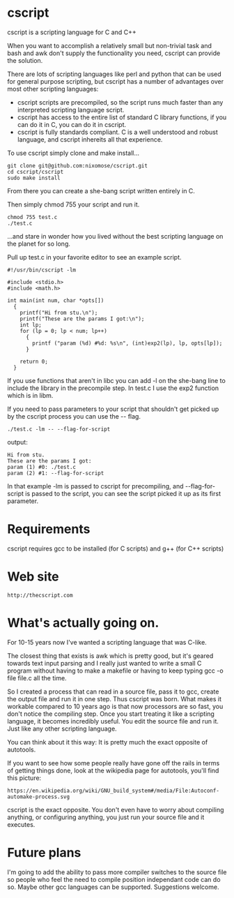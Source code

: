 # cscript

cscript is a scripting language for C and C++

When you want to accomplish a relatively small but non-trivial task and bash and awk don't supply the functionality you need, cscript can provide the solution.

There are lots of scripting languages like perl and python that can be used for general purpose scripting, but cscript has a number of advantages over most other scripting languages:

* cscript scripts are precompiled, so the script runs much faster than any interpreted scripting language script.
* cscript has access to the entire list of standard C library functions, if you can do it in C, you can do it in cscript.
* cscript is fully standards compliant. C is a well understood and robust language, and cscript inhereits all that experience.

To use cscript simply clone and make install...

    git clone git@github.com:nixomose/cscript.git
    cd cscript/cscript
    sudo make install

From there you can create a she-bang script written entirely in C.

Then simply chmod 755 your script and run it.

    chmod 755 test.c
    ./test.c

...and stare in wonder how you lived without the best scripting language on the planet for so long.

Pull up test.c in your favorite editor to see an example script.

    #!/usr/bin/cscript -lm

    #include <stdio.h>
    #include <math.h>

    int main(int num, char *opts[])
      {
        printf("Hi from stu.\n");
        printf("These are the params I got:\n");
        int lp;
        for (lp = 0; lp < num; lp++)
          {
            printf ("param (%d) #%d: %s\n", (int)exp2(lp), lp, opts[lp]);
          }
        
        return 0;
      }


If you use functions that aren't in libc you can add -l<libname> on the she-bang line to include the library in the precompile step. In test.c I use the exp2 function which is in libm.

If you need to pass parameters to your script that shouldn't get picked up by the cscript process you can use the -- flag.

    ./test.c -lm -- --flag-for-script

output:

    Hi from stu.
    These are the params I got:
    param (1) #0: ./test.c
    param (2) #1: --flag-for-script

In that example -lm is passed to cscript for precompiling, and --flag-for-script is passed to the script, you can see the script picked it up as its first parameter.

# Requirements

cscript requires gcc to be installed (for C scripts) and g++ (for C++ scripts) 

# Web site

    http://thecscript.com
    

# What's actually going on.

For 10-15 years now I've wanted a scripting language that was C-like.

The closest thing that exists is awk which is pretty good, but it's geared towards text input parsing and I really just wanted to write a small C program without having to make a makefile or having to keep typing gcc -o file file.c all the time.

So I created a process that can read in a source file, pass it to gcc, create the output file and run it in one step. Thus cscript was born. What makes it workable compared to 10 years ago is that now processors are so fast, you don't notice the compiling step.
Once you start treating it like a scripting language, it becomes incredibly useful. You edit the source file and run it. Just like any other scripting language.

You can think about it this way: It is pretty much the exact opposite of autotools.

If you want to see how some people really have gone off the rails in terms of getting things done, look at the wikipedia page for autotools, you'll find this picture:

    https://en.wikipedia.org/wiki/GNU_build_system#/media/File:Autoconf-automake-process.svg

cscript is the exact opposite. You don't even have to worry about compiling anything, or configuring anything, you just run your source file and it executes.

# Future plans

I'm going to add the ability to pass more compiler switches to the source file so people who feel the need to compile position independant code can do so.
Maybe other gcc languages can be supported.
Suggestions welcome.




